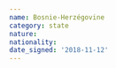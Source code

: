 ```yaml
---
name: Bosnie-Herzégovine
category: state
nature: 
nationality: 
date_signed: '2018-11-12'
---
```

    